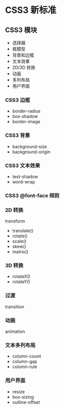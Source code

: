 # CSS3 新标准

## CSS3 模块

- 选择器
- 框模型
- 背景和边框
- 文本效果
- 2D/3D 转换
- 动画
- 多列布局
- 用户界面

### CSS3 边框

- border-radius
- box-shadow
- border-image

### CSS3 背景

- background-size
- background-origin

### CSS3 文本效果

- text-shadow
- word-wrap

### CSS3 @font-face 规则

### 2D 转换

transform

- translate()
- rotate()
- scale()
- skew()
- matrix()

### 3D 转换

- rotateX()
- rotateY()

### 过渡

transition

### 动画

animation

### 文本多列布局

- column-count
- column-gap
- column-rule

### 用户界面

- resize
- box-sizing
- outline-offset
